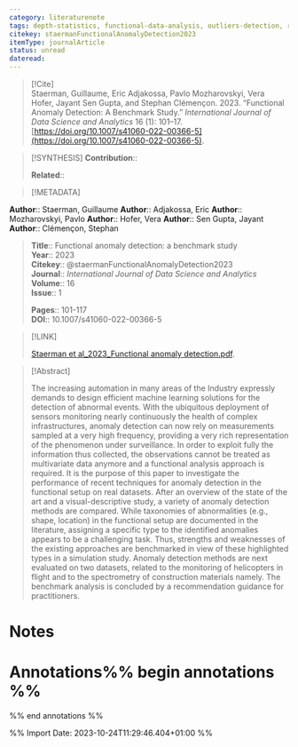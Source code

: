 ```yaml
---
category: literaturenote
tags: depth-statistics, functional-data-analysis, outliers-detection, review
citekey: staermanFunctionalAnomalyDetection2023
itemType: journalArticle
status: unread  
dateread:  
---
```


> [!Cite]  
> Staerman, Guillaume, Eric Adjakossa, Pavlo Mozharovskyi, Vera Hofer, Jayant Sen Gupta, and Stephan Clémençon. 2023. “Functional Anomaly Detection: A Benchmark Study.” _International Journal of Data Science and Analytics_ 16 (1): 101–17. [https://doi.org/10.1007/s41060-022-00366-5](https://doi.org/10.1007/s41060-022-00366-5).

> [!SYNTHESIS] 
>**Contribution**::
>
>**Related**:: 
>

> [!METADATA]  
>
**Author**:: Staerman, Guillaume
**Author**:: Adjakossa, Eric
**Author**:: Mozharovskyi, Pavlo
**Author**:: Hofer, Vera
**Author**:: Sen Gupta, Jayant
**Author**:: Clémençon, Stephan<br>
> **Title**:: Functional anomaly detection: a benchmark study    
> **Year**:: 2023     
> **Citekey**:: @staermanFunctionalAnomalyDetection2023    
>**Journal**:: *International Journal of Data Science and Analytics*    
>**Volume**:: 16    
>**Issue**:: 1     
>    
>    
>     
> **Pages**:: 101-117    
>**DOI**:: 10.1007/s41060-022-00366-5    
>

> [!LINK] 
>
> [Staerman et al_2023_Functional anomaly detection.pdf](file:///Users/steven/Library/CloudStorage/GoogleDrive-steven.golovkine@ul.ie/My%20Drive/bibliography/International%20Journal%20of%20Data%20Science%20and%20Analytics/2023/Staerman%20et%20al_2023_Functional%20anomaly%20detection.pdf).

>[!Abstract]
>
>The increasing automation in many areas of the Industry expressly demands to design efficient machine learning solutions for the detection of abnormal events. With the ubiquitous deployment of sensors monitoring nearly continuously the health of complex infrastructures, anomaly detection can now rely on measurements sampled at a very high frequency, providing a very rich representation of the phenomenon under surveillance. In order to exploit fully the information thus collected, the observations cannot be treated as multivariate data anymore and a functional analysis approach is required. It is the purpose of this paper to investigate the performance of recent techniques for anomaly detection in the functional setup on real datasets. After an overview of the state of the art and a visual-descriptive study, a variety of anomaly detection methods are compared. While taxonomies of abnormalities (e.g., shape, location) in the functional setup are documented in the literature, assigning a specific type to the identified anomalies appears to be a challenging task. Thus, strengths and weaknesses of the existing approaches are benchmarked in view of these highlighted types in a simulation study. Anomaly detection methods are next evaluated on two datasets, related to the monitoring of helicopters in flight and to the spectrometry of construction materials namely. The benchmark analysis is concluded by a recommendation guidance for practitioners.
>>


# Notes<br>
# Annotations%% begin annotations %%  
 
  
%% end annotations %%

%% Import Date: 2023-10-24T11:29:46.404+01:00 %%
